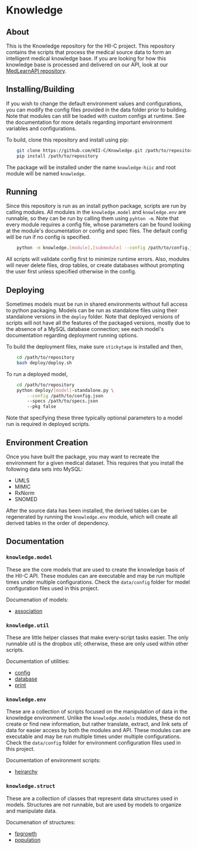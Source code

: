 # Knowledge

## About

This is the Knowledge repository for the HII-C project. This repository contains the scripts that process the medical source data to form an intelligent medical knowledge base. If you are looking for how this knowledge base is processed and delivered on our API, look at our [MedLearnAPI repository](https://github.com/HII-C/MedLearnAPI).

## Installing/Building

If you wish to change the default environment values and configurations, you can modify the config files provided in the data folder prior to building. Note that modules can still be loaded with custom configs at runtime. See the documentation for more details regarding important environment variables and configurations.

To build, clone this repository and install using pip:

```bash
    git clone https://github.com/HII-C/Knowledge.git /path/to/repository
    pip install /path/to/repository
```

The package will be installed under the name `knowledge-hiic` and root module will be named `knowledge`.

## Running

Since this repository is run as an install python package, scripts are run by calling modules. All modules in the `knowledge.model` and `knowledge.env` are runnable, so they can be run by calling them using `pyhton -m`. Note that every module requires a config file, whose parameters can be found looking at the module's documentation or config and spec files. The default config will be run if no config is specified.

```bash
    python -m knowledge.[module].[submodule] --config /path/to/config.json
```

All scripts will validate config first to minimize runtime errors. Also, modules will never delete files, drop tables, or create databases without prompting the user first unless specified otherwise in the config.

## Deploying

Sometimes models must be run in shared environments without full access to python packaging. Models can be run as standalone files using their standalone versions in the `deploy` folder. Note that deployed versions of scripts will not have all the features of the packaged versions, mostly due to the absence of a MySQL database connection; see each model's documentation regarding deployment running options.

To build the deployment files, make sure `stickytape` is installed and then,

```bash
    cd /path/to/repository
    bash deploy/deploy.sh
```

To run a deployed model,

```bash
    cd /path/to/repository
    python deploy/[model]-standalone.py \
        --config /path/to/config.json
        --specs /path/to/specs.json
        --pkg false
```

Note that specifying these three typically optional parameters to a model run is required in deployed scripts.

## Environment Creation

Once you have built the package, you may want to recreate the environment for a given medical dataset. This requires that you install the following data sets into MySQL:

- UMLS
- MIMIC
- RxNorm
- SNOMED

After the source data has been installed, the derived tables can be regenerated by running the `knowledge.env` module, which will create all derived tables in the order of dependency.

## Documentation

### `knowledge.model`

These are the core models that are used to create the knowledge basis of the HII-C API. These modules can are executable and may be run multiple times under multiple configurations. Check the `data/config` folder for model configuration files used in this project.

Documenation of models:

- [association](https://github.com/HII-C/Knowledge/blob/master/docs/association.md)

### `knowledge.util`

These are little helper classes that make every-script tasks easier. The only runnable util is the dropbox util; otherwise, these are only used within other scripts.

Documentation of utilities:

- [config](https://github.com/HII-C/Knowledge/blob/master/docs/conifg.md)
- [database](https://github.com/HII-C/Knowledge/blob/master/docs/database.md)
- [print](https://github.com/HII-C/Knowledge/blob/master/docs/print.md)

### `knowledge.env`

These are a collection of scripts focused on the manipulation of data in the knowledge environment. Unlike the `knowledge.models` modules, these do not create or find new information, but rather translate, extract, and link sets of data for easier access by both the modules and API. These modules can are executable and may be run multiple times under multiple configurations. Check the `data/config` folder for environment configuration files used in this project.

Documentation of environment scripts:

- [heirarchy](https://github.com/HII-C/Knowledge/blob/master/docs/heirarhcy.md)

### `knowledge.struct`

These are a collection of classes that represent data structures used in models. Structures are not runnable, but are used by models to organize and manipulate data.

Documenation of structures:

- [fpgrowth](https://github.com/HII-C/Knowledge/blob/master/docs/fpgrowth.md)
- [population](https://github.com/HII-C/Knowledge/blob/master/docs/population.md)
